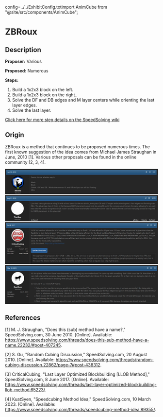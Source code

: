 config=../../ExhibitConfig.txtimport AnimCube from "@site/src/components/AnimCube";

# ZBRoux

<AnimCube params="buttonbar=0&position=lluuu&scale=6&hint=10&hintborder=1&borderwidth=10&facelets=dldllldldwwwlllwwwdbbdlldbbdggdlldggdddoooooodrrdrrdrr" width="400px" height="400px" />

## Description

**Proposer:** Various

**Proposed:** Numerous

**Steps:**

1. Build a 1x2x3 block on the left.
2. Build a 1x2x3 block on the right..
3. Solve the DF and DB edges and M layer centers while orienting the last layer edges.
4. Solve the last layer.

[Click here for more step details on the SpeedSolving wiki](https://www.speedsolving.com/wiki/index.php?title=ZBRoux)

## Origin

ZBRoux is a method that continues to be proposed numerous times. The first known suggestion of the idea comes from Michael James Straughan in June, 2010 [1]. Various other proposals can be found in the online community [2, 3, 4].

![](img/ZBRoux/1.png)
![](img/ZBRoux/2.png)
![](img/ZBRoux/3.png)
![](img/ZBRoux/4.png)

## References

[1] M. J. Straughan, "Does this (sub) method have a name?," SpeedSolving.com, 30 June 2010. [Online]. Available: https://www.speedsolving.com/threads/does-this-sub-method-have-a-name.22232/#post-407245.

[2] S. Gu, "Random Cubing Discussion," SpeedSolving.com, 20 August 2010. [Online]. Available: https://www.speedsolving.com/threads/random-cubing-discussion.22862/page-7#post-438312.

[3] CriticalCubing, "Last Layer Optimized Blockbuilding [LLOB Method]," SpeedSolving.com, 8 June 2017. [Online]. Available: https://www.speedsolving.com/threads/last-layer-optimized-blockbuilding-llob-method.65223/.

[4] KuatSyen, "Speedcubing Method Idea," SpeedSolving.com, 10 March 2023. [Online]. Available: https://www.speedsolving.com/threads/speedcubing-method-idea.89355/.